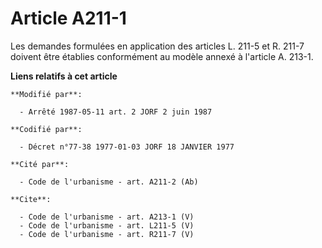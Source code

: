 # Article A211-1

Les demandes formulées en application des articles L. 211-5 et R. 211-7 doivent être établies conformément au modèle annexé à
l'article A. 213-1.

**Liens relatifs à cet article**

	**Modifié par**:

	  - Arrêté 1987-05-11 art. 2 JORF 2 juin 1987

	**Codifié par**:

	  - Décret n°77-38 1977-01-03 JORF 18 JANVIER 1977

	**Cité par**:

	  - Code de l'urbanisme - art. A211-2 (Ab)

	**Cite**:

	  - Code de l'urbanisme - art. A213-1 (V)
	  - Code de l'urbanisme - art. L211-5 (V)
	  - Code de l'urbanisme - art. R211-7 (V)
